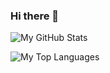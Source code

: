 ### Hi there 👋

![My GitHub Stats](https://github-readme-stats-eight-eta-43.vercel.app/api?username=curtis&count_private=true&show_icons=true&include_all_commits=true&theme=dark&show=reviews,prs_merged,prs_merged_percentage)

![My Top Languages](https://github-readme-stats-eight-eta-43.vercel.app/api/top-langs/?username=curtis&layout=compact&theme=dark&hide=less,scss)

<!--
**curtis/curtis** is a ✨ _special_ ✨ repository because its `README.md` (this file) appears on your GitHub profile.

Here are some ideas to get you started:

- 🔭 I’m currently working on ...
- 🌱 I’m currently learning ...
- 👯 I’m looking to collaborate on ...
- 🤔 I’m looking for help with ...
- 💬 Ask me about ...
- 📫 How to reach me: ...
- 😄 Pronouns: ...
- ⚡ Fun fact: ...
-->
